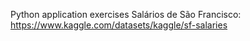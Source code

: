 Python application exercises
Salários de São Francisco: https://www.kaggle.com/datasets/kaggle/sf-salaries
